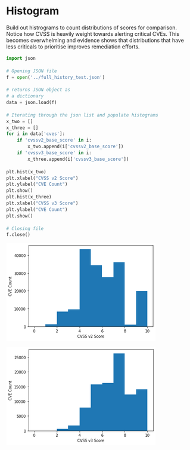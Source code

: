 # Histogram
Build out histrograms to count distributions of scores for comparison. Notice how CVSS is heavily weight towards alerting critical CVEs. This becomes overwhelming and evidence shows that distributions that have less criticals to prioritise improves remediation efforts.


```python
import json

# Opening JSON file
f = open('../full_history_test.json')
 
# returns JSON object as
# a dictionary
data = json.load(f)
 
# Iterating through the json list and populate histograms
x_two = []
x_three = []
for i in data['cves']:
    if 'cvssv2_base_score' in i:
        x_two.append(i['cvssv2_base_score'])
    if 'cvssv3_base_score' in i:
        x_three.append(i['cvssv3_base_score'])

plt.hist(x_two)
plt.xlabel("CVSS v2 Score")
plt.ylabel("CVE Count")
plt.show()
plt.hist(x_three)
plt.xlabel("CVSS v3 Score")
plt.ylabel("CVE Count")
plt.show()
 
# Closing file
f.close()
```


    
![png](analytics_files/analytics_1_0.png)
    



    
![png](analytics_files/analytics_1_1.png)
    



```python

```
